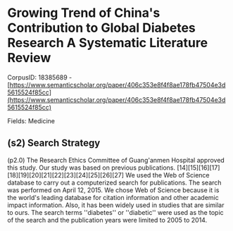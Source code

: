 # Growing Trend of China's Contribution to Global Diabetes Research A Systematic Literature Review

CorpusID: 18385689 - [https://www.semanticscholar.org/paper/406c353e8f4f8ae178fb47504e3d5615524f85cc](https://www.semanticscholar.org/paper/406c353e8f4f8ae178fb47504e3d5615524f85cc)

Fields: Medicine

## (s2) Search Strategy
(p2.0) The Research Ethics Committee of Guang'anmen Hospital approved this study. Our study was based on previous publications. [14][15][16][17][18][19][20][21][22][23][24][25][26][27] We used the Web of Science database to carry out a computerized search for publications. The search was performed on April 12, 2015. We chose Web of Science because it is the world's leading database for citation information and other academic impact information. Also, it has been widely used in studies that are similar to ours. The search terms ''diabetes'' or ''diabetic'' were used as the topic of the search and the publication years were limited to 2005 to 2014.
